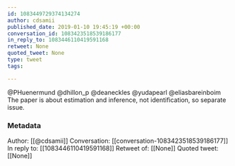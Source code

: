 ```yaml
---
id: 1083449729374134274
author: cdsamii
published_date: 2019-01-10 19:45:19 +00:00
conversation_id: 1083423518539186177
in_reply_to: 1083446110419591168
retweet: None
quoted_tweet: None
type: tweet
tags:

---
```


@PHuenermund @dhillon_p @deaneckles @yudapearl @eliasbareinboim The paper is about estimation and inference, not identification, so separate issue.

### Metadata

Author: [[@cdsamii]]
Conversation: [[conversation-1083423518539186177]]
In reply to: [[1083446110419591168]]
Retweet of: [[None]]
Quoted tweet: [[None]]

